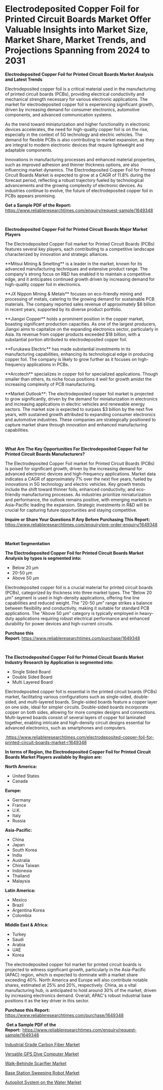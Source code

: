 <p><h1>Electrodeposited Copper Foil for Printed Circuit Boards Market Offer Valuable Insights into Market Size, Market Share, Market Trends, and Projections Spanning from 2024 to 2031</h1></p><p><strong>Electrodeposited Copper Foil for Printed Circuit Boards Market Analysis and Latest Trends</strong></p>
<p><p>Electrodeposited copper foil is a critical material used in the manufacturing of printed circuit boards (PCBs), providing electrical conductivity and mechanical strength necessary for various electronic applications. The market for electrodeposited copper foil is experiencing significant growth, driven by increasing demand for consumer electronics, automotive components, and advanced communication systems. </p><p>As the trend toward miniaturization and higher functionality in electronic devices accelerates, the need for high-quality copper foil is on the rise, especially in the context of 5G technology and electric vehicles. The demand for flexible PCBs is also contributing to market expansion, as they are integral to modern electronic devices that require lightweight and adaptable components.</p><p>Innovations in manufacturing processes and enhanced material properties, such as improved adhesion and thinner thickness options, are also influencing market dynamics. The Electrodeposited Copper Foil for Printed Circuit Boards Market is expected to grow at a CAGR of 11.8% during the forecast period, reflecting a robust trajectory fueled by technological advancements and the growing complexity of electronic devices. As industries continue to evolve, the future of electrodeposited copper foil in PCBs appears promising.</p></p>
<p><strong>Get a Sample PDF of the Report:&nbsp;</strong> <a href="https://www.reliableresearchtimes.com/enquiry/request-sample/1649348?utm_campaign=1729&utm_medium=2&utm_source=Github&utm_content=ia&utm_term=15102024&utm_id=electrodeposited-copper-foil-for-printed-circuit-boards">https://www.reliableresearchtimes.com/enquiry/request-sample/1649348</a></p>
<p>&nbsp;</p>
<p><strong>Electrodeposited Copper Foil for Printed Circuit Boards Major Market Players</strong></p>
<p><p>The Electrodeposited Copper Foil market for Printed Circuit Boards (PCBs) features several key players, each contributing to a competitive landscape characterized by innovation and strategic alliances. </p><p>**Mitsui Mining & Smelting** is a leader in the market, known for its advanced manufacturing techniques and extensive product range. The company's strong focus on R&D has enabled it to maintain a competitive edge, and it anticipates continued growth driven by increasing demand for high-quality copper foil in electronics.</p><p>**JX Nippon Mining & Metals** focuses on eco-friendly mining and processing of metals, catering to the growing demand for sustainable PCB materials. The company reported sales revenue of approximately $8 billion in recent years, supported by its diverse product portfolio.</p><p>**Jiangxi Copper** holds a prominent position in the copper market, boasting significant production capacities. As one of the largest producers, Jiangxi aims to capitalize on the expanding electronics sector, particularly in Asia. Its revenue from copper products exceeded $18 billion, with a substantial portion attributed to electrodeposited copper foil.</p><p>**Furukawa Electric** has made substantial investments in its manufacturing capabilities, enhancing its technological edge in producing copper foil. The company is likely to grow further as it focuses on high-frequency applications in PCBs.</p><p>**Arcotech** specializes in copper foil for specialized applications. Though smaller than others, its niche focus positions it well for growth amidst the increasing complexity of PCB manufacturing.</p><p>**Market Outlook**: The electrodeposited copper foil market is projected to grow significantly, driven by the demand for miniaturization in electronics and increasing applications in electric vehicles and renewable energy sectors. The market size is expected to surpass $3 billion by the next five years, with sustained growth attributed to expanding consumer electronics and automotive industries. These companies are strategically positioned to capture market share through innovation and enhanced manufacturing capabilities.</p></p>
<p>&nbsp;</p>
<p><strong>What Are The Key Opportunities For Electrodeposited Copper Foil for Printed Circuit Boards Manufacturers?</strong></p>
<p><p>The Electrodeposited Copper Foil market for Printed Circuit Boards (PCBs) is poised for significant growth, driven by the increasing demand for advanced electronic devices and high-frequency applications. Market data indicates a CAGR of approximately 7% over the next five years, fueled by innovations in 5G technology and electric vehicles. Key growth trends include the shift toward thinner foils, enhanced conductivity, and eco-friendly manufacturing processes. As industries prioritize miniaturization and performance, the outlook remains positive, with emerging markets in Asia-Pacific leading the expansion. Strategic investments in R&D will be crucial for capturing future opportunities and staying competitive.</p></p>
<p><strong>Inquire or Share Your Questions If Any Before Purchasing This Report:</strong> <a href="https://www.reliableresearchtimes.com/enquiry/pre-order-enquiry/1649348?utm_campaign=1729&utm_medium=2&utm_source=Github&utm_content=ia&utm_term=15102024&utm_id=electrodeposited-copper-foil-for-printed-circuit-boards">https://www.reliableresearchtimes.com/enquiry/pre-order-enquiry/1649348</a></p>
<p>&nbsp;</p>
<p><strong>Market Segmentation</strong></p>
<p><strong>The Electrodeposited Copper Foil for Printed Circuit Boards Market Analysis by types is segmented into:</strong></p>
<p><ul><li>Below 20 μm</li><li>20-50 μm</li><li>Above 50 μm</li></ul></p>
<p><p>Electrodeposited copper foil is a crucial material for printed circuit boards (PCBs), categorized by thickness into three market types. The "Below 20 μm" segment is used in high-density applications, offering fine line capabilities and reduced weight. The "20-50 μm" range strikes a balance between flexibility and conductivity, making it suitable for standard PCB applications. The "Above 50 μm" category is typically employed in heavy-duty applications requiring robust electrical performance and enhanced durability for power devices and high-current circuits.</p></p>
<p><strong>Purchase this Report:&nbsp;</strong><a href="https://www.reliableresearchtimes.com/purchase/1649348?utm_campaign=1729&utm_medium=2&utm_source=Github&utm_content=ia&utm_term=15102024&utm_id=electrodeposited-copper-foil-for-printed-circuit-boards">https://www.reliableresearchtimes.com/purchase/1649348</a></p>
<p>&nbsp;</p>
<p><strong>The Electrodeposited Copper Foil for Printed Circuit Boards Market Industry Research by Application is segmented into:</strong></p>
<p><ul><li>Single Sided Board</li><li>Double Sided Board</li><li>Multi Layered Board</li></ul></p>
<p><p>Electrodeposited copper foil is essential in the printed circuit boards (PCBs) market, facilitating various configurations such as single-sided, double-sided, and multi-layered boards. Single-sided boards feature a copper layer on one side, ideal for simpler circuits. Double-sided boards incorporate copper on both sides, allowing for more complex designs and connections. Multi-layered boards consist of several layers of copper foil laminated together, enabling intricate and high-density circuit designs essential for advanced electronics, such as smartphones and computers.</p></p>
<p><a href="https://www.reliableresearchtimes.com/electrodeposited-copper-foil-for-printed-circuit-boards-market-r1649348?utm_campaign=1729&utm_medium=2&utm_source=Github&utm_content=ia&utm_term=15102024&utm_id=electrodeposited-copper-foil-for-printed-circuit-boards">&nbsp;https://www.reliableresearchtimes.com/electrodeposited-copper-foil-for-printed-circuit-boards-market-r1649348</a></p>
<p><strong>In terms of Region, the Electrodeposited Copper Foil for Printed Circuit Boards Market Players available by Region are:</strong></p>
<p>
    <p> <strong> North America: </strong>
        <ul>
            <li>United States</li>
            <li>Canada</li>
        </ul>
        </p> 
    <p> <strong> Europe: </strong>
        <ul>
            <li>Germany</li>
            <li>France</li>
            <li>U.K.</li>
            <li>Italy</li>
            <li>Russia</li>
        </ul>
        </p> 
    <p> <strong> Asia-Pacific: </strong>
        <ul>
            <li>China</li>
            <li>Japan</li>
            <li>South Korea</li>
            <li>India</li>
            <li>Australia</li>
            <li>China Taiwan</li>
            <li>Indonesia</li>
            <li>Thailand</li>
            <li>Malaysia</li>
        </ul>
        </p> 
    <p> <strong> Latin America: </strong>
        <ul>
            <li>Mexico</li>
            <li>Brazil</li>
            <li>Argentina Korea</li>
            <li>Colombia</li>
        </ul>
        </p> 
    <p> <strong> Middle East & Africa: </strong>
        <ul>
            <li>Turkey</li>
            <li>Saudi</li>
            <li>Arabia</li>
            <li>UAE</li>
            <li>Korea</li>
        </ul>
    </p>
    </p>
<p><p>The electrodeposited copper foil market for printed circuit boards is projected to witness significant growth, particularly in the Asia-Pacific (APAC) region, which is expected to dominate with a market share exceeding 40%. North America and Europe will also contribute notable shares, estimated at 25% and 20%, respectively. China, as a vital manufacturing hub, is anticipated to hold around 30% of the market, driven by increasing electronics demand. Overall, APAC's robust industrial base positions it as the key driver in this sector.</p></p>
<p><strong>Purchase this Report: </strong><a href="https://www.reliableresearchtimes.com/purchase/1649348?utm_campaign=1729&utm_medium=2&utm_source=Github&utm_content=ia&utm_term=15102024&utm_id=electrodeposited-copper-foil-for-printed-circuit-boards">https://www.reliableresearchtimes.com/purchase/1649348</a></p>
<p>&nbsp;<strong>Get a Sample PDF of the Report:&nbsp;&nbsp;</strong><a href="https://www.reliableresearchtimes.com/enquiry/request-sample/1649348?utm_campaign=1729&utm_medium=2&utm_source=Github&utm_content=ia&utm_term=15102024&utm_id=electrodeposited-copper-foil-for-printed-circuit-boards">https://www.reliableresearchtimes.com/enquiry/request-sample/1649348</a></p>
<p><strong></strong></p>
<p><p><a href="https://www.linkedin.com/pulse/industrial-grade-carbon-fiber-market-global-regional-ztb8e?utm_campaign=1729&utm_medium=2&utm_source=Github&utm_content=ia&utm_term=15102024&utm_id=electrodeposited-copper-foil-for-printed-circuit-boards">Industrial Grade Carbon Fiber Market</a></p><p><a href="https://www.linkedin.com/pulse/versatile-gps-dive-computer-market-evolution-future-outlook-wp1pf?utm_campaign=1729&utm_medium=2&utm_source=Github&utm_content=ia&utm_term=15102024&utm_id=electrodeposited-copper-foil-for-printed-circuit-boards">Versatile GPS Dive Computer Market</a></p><p><a href="https://www.linkedin.com/pulse/walk-behinde-scarifier-industry-insights-report-analyzing-auhxf?utm_campaign=1729&utm_medium=2&utm_source=Github&utm_content=ia&utm_term=15102024&utm_id=electrodeposited-copper-foil-for-printed-circuit-boards">Walk-Behinde Scarifier Market</a></p><p><a href="https://www.linkedin.com/pulse/base-station-sweeping-robot-market-segmentation-geographical-ngl5f?utm_campaign=1729&utm_medium=2&utm_source=Github&utm_content=ia&utm_term=15102024&utm_id=electrodeposited-copper-foil-for-printed-circuit-boards">Base Station Sweeping Robot Market</a></p><p><a href="https://www.linkedin.com/pulse/autopilot-system-water-sector-surge-43-growth-roadmap-2031-ft3af?utm_campaign=1729&utm_medium=2&utm_source=Github&utm_content=ia&utm_term=15102024&utm_id=electrodeposited-copper-foil-for-printed-circuit-boards">Autopilot System on the Water Market</a></p></p>